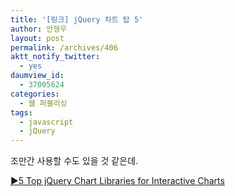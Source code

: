 ```yaml
---
title: '[링크] jQuery 차트 탑 5'
author: 안형우
layout: post
permalink: /archives/406
aktt_notify_twitter:
  - yes
daumview_id:
  - 37005624
categories:
  - 웹 퍼블리싱
tags:
  - javascript
  - jQuery
---
```

조만간 사용할 수도 있을 것 같은데.

[▶5 Top jQuery Chart Libraries for Interactive Charts][1]

 [1]: http://www.1stwebdesigner.com/css/top-jquery-chart-libraries-interactive-charts/